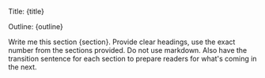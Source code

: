 Title: {title}

Outline: {outline}

Write me this section {section}. Provide clear headings, use the exact number from the sections provided. Do not use markdown. Also have the transition sentence for each section to prepare readers for what's coming in the next.
